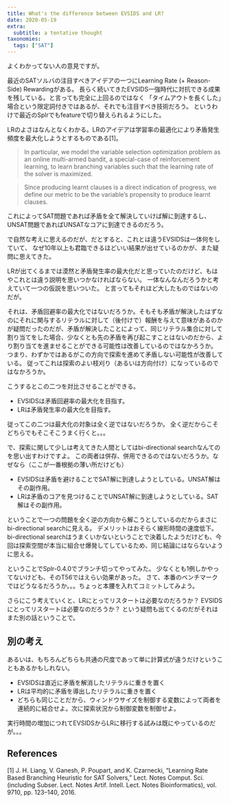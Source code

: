 ```yaml
---
title: What's the difference between EVSIDS and LR?
date: 2020-05-19
extra:
  subtitle: a tentative thought
taxonomies:
  tags: ["SAT"]
---
```

よくわかってない人の意見ですが。

最近のSATソルバの注目すべきアイデアの一つにLearning Rate (+ Reason-Side) Rewardingがある。
長らく続いてきたEVSIDS一強時代に対抗できる成果を残している。と言っても完全に上回るのではなく
「タイムアウトを長くした」場合という限定詞付きではあるが、それでも注目すべき技術だろう。
というわけで最近のSplrでもfeatureで切り替えられるようにした。

LRのよさはなんとなくわかる。LRのアイデアは学習率の最適化により矛盾発生頻度を最大化しようとするものである[1]。

> In particular, we model the variable selection optimization problem as an online multi-armed bandit, a special-case of reinforcement learning, to learn branching variables such that the learning rate of the solver is maximized. 

> Since producing learnt clauses is a direct indication of progress, we define our metric to be the variable’s propensity to produce learnt clauses.

これによってSAT問題であれば矛盾を全て解決していけば解に到達するし、UNSAT問題であればUNSATなコアに到達できるのだろう。

で自然な考えに思えるのだが、だとすると、これとは違うEVSIDSは一体何をしていて、
なぜ10年以上も君臨できるほどいい結果が出せているのかが、また疑問に思えてきた。

LRが出てくるまでは漠然と矛盾発生率の最大化だと思っていたのだけど、もはやこれとは違う説明を思いつかなければならない。
一体なんなんだろうかと考えていて一つの仮説を思いついた。
と言ってもそれほど大したものではないのだが。

それは、矛盾回避率の最大化ではないだろうか。そもそも矛盾が解決したはずなのにそれに関与するリテラルに対して（後付けで）報酬を与えて意味があるのかが疑問だったのだが、矛盾が解決したことによって、同じリテラル集合に対して割り当てをした場合、少なくとも先の矛盾を再び起こすことはないのだから、より割り当てを進ませることができる可能性は改善しているのではなかろうか。
つまり、わずかではあるがこの方向で探索を進めて矛盾しない可能性が改善している。
従ってこれは探索のよい枝刈り（あるいは方向付け）になっているのではなかろうか。

こうするとこの二つを対比させることができる。

* EVSIDSは矛盾回避率の最大化を目指す。
* LRは矛盾発生率の最大化を目指す。

従ってこの二つは最大化の対象は全く逆ではないだろうか。
全く逆だからこそどちらでもそこそこうまく行くと。。。

で、探索に関して少しは考えてきた人間としてはbi-directional searchなんてのを思い出すわけですよ。
この両者は併存、併用できるのではないだろうか。なぜなら（ここが一番根拠の薄い所だけども）

* EVSIDSは矛盾を避けることでSAT解に到達しようとしている。UNSAT解はその副作用。
* LRは矛盾のコアを見つけることでUNSAT解に到達しようとしている。SAT解はその副作用。

ということで一つの問題を全く逆の方向から解こうとしているのだからまさにbi-directional searchに見える。
デメリットはおそらく線形時間の速度低下。
bi-directional searchはうまくいかないということで決着したようだけども、今回は探索空間が本当に組合せ爆発してしているため、同じ結論にはならないように思える。

ということでSplr-0.4.0でブランチ切ってやってみた。
少なくとも1例しかやってないけども、そのT56ではえらい効果があった。
さて、本番のベンチマークではどうなるだろうか。。。ちょっと本腰を入れてコミットしてみよう。

さらにこう考えていくと、LRにとってリスタートは必要なのだろうか？
EVSIDSにとってリスタートは必要なのだろうか？
という疑問も出てくるのだがそれはまた別の話ということで。

## 別の考え

あるいは、もちろんどちらも共通の尺度であって単に計算式が違うだけということもあるかもしれない。

* EVSIDSは直近に矛盾を解消したリテラルに重きを置く
* LRは平均的に矛盾を導出したリテラルに重きを置く
* どちらも同じことだから、ウィンドウサイズを制御する変数によって両者を連続的に結合せよ。次に探索状況から制御変数を制御せよ。

実行時間の増加につれてEVSIDSからLRに移行する試みは既にやっているのだが。。。

## References

[1] J. H. Liang, V. Ganesh, P. Poupart, and K. Czarnecki, “Learning Rate Based Branching Heuristic for SAT Solvers,” Lect. Notes Comput. Sci. (including Subser. Lect. Notes Artif. Intell. Lect. Notes Bioinformatics), vol. 9710, pp. 123–140, 2016.

